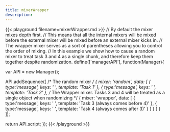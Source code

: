 ```yaml
---
title: mixerWrapper
description:
---
```


{{< playground filename=mixerWrapper.md >}}
// By default the mixer mixes depth first.
// This means that all the internal mixers will be mixed before the external mixer will be mixed before an external mixer kicks in.
// The  wrapper mixer serves as a sort of parentheses allowing you to control the order of mixing.
// In this example we show how to cause a random mixer to treat task 3 and 4 as a single chunk, and therefore keep them together despite randomization.
define(['managerAPI'], function(Manager){

  var API = new Manager();

  API.addSequence([
    /* The random mixer */
    {
      mixer: 'random',
      data: [
        {
          type:'message',
          keys: ' ',
          template: 'Task 1'
        },
        {
          type:'message',
          keys: ' ',
          template: 'Task 2'
        },
        /* The Wrapper mixer. Tasks 3 and 4 will be treated as a single object when randomizing */
        {
          mixer: 'wrapper',
          data: [
            {
              type:'message',
              keys: ' ',
              template: 'Task 3 (always comes before 4)'
            },
            {
              type:'message',
              keys: ' ',
              template: 'Task 4 (always comes after 3)'
            }
          ]
        }
      ]
    }
  ]);

  return API.script;
});
{{< /playground >}}
